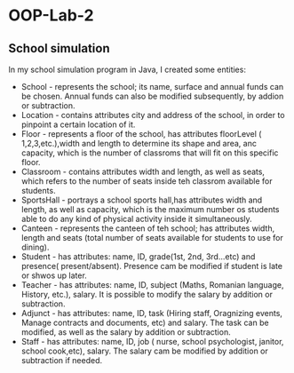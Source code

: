 # OOP-Lab-2

## School simulation

In my school simulation program in Java, I created some entities:
- School - represents the school; its name, surface and annual funds can be chosen. Annual funds can also be modified subsequently, by addion or subtraction.
- Location - contains attributes city and address of the school, in order to pinpoint a certain location of it.
- Floor - represents a floor of the school, has attributes floorLevel ( 1,2,3,etc.),width and length to determine its shape and area, anc capacity, which is the number of classroms that will fit on this specific floor.
- Classroom - contains attributes width and length, as well as seats, which refers to the number of seats inside teh classrom available for students.
- SportsHall - portrays a school sports hall,has attributes width and length, as well as capacity, which is the maximum number os students able to do any kind of physical activity inside it simultaneously.
- Canteen - represents the canteen of teh school; has attributes width, length and seats (total number of seats available for students to use for dining).
- Student - has attributes: name, ID, grade(1st, 2nd, 3rd...etc) and presence( present/absent). Presence cam be modified if student is late or shwos up later.
- Teacher - has attributes: name, ID, subject (Maths, Romanian language, History, etc.), salary. It is possible to modify the salary by addition or subtraction.
- Adjunct - has attributes: name, ID, task (Hiring staff, Oragnizing events, Manage contracts and documents, etc) and salary. The task can be modified, as well as the salary by addition or subtraction.
- Staff - has attributes: name, ID, job ( nurse, school psychologist, janitor, school cook,etc), salary. The salary cam be modified by addition or subtraction if needed.
